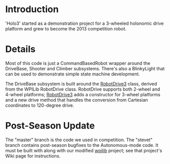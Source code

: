 # Introduction #

'Holo3' started as a demonstration project for a 3-wheeled holonomic drive platform and grew to become the 2013 competition robot.

# Details #

Most of this code is just a CommandBasedRobot wrapper around the DriveBase, Shooter and Climber subsystems.  There's also a BlinkyLight that can be used to demonstrate simple state machine development.

The DriveBase subsystem is built around the [RobotDrive3](RobotDrive3.md) class, derived from the WPILib RobotDrive class.  RobotDrive supports both 2-wheel and 4-wheel platforms; [RobotDrive3](RobotDrive3.md) adds a constructor for 3-wheel platforms and a new drive method that handles the conversion from Cartesian coordinates to 120-degree drive.

# Post-Season Update #

The "master" branch is the code we used in competition.  The "stevet" branch contains post-season bugfixes to the Autonomous-mode code.  It must be built with along with our modified [wpilib](wpilib.md) project; see that project's Wiki page for instructions.